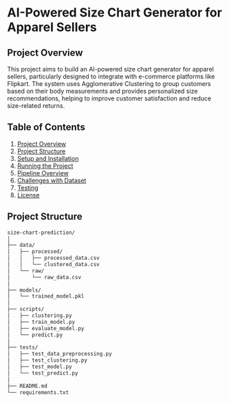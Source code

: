 # AI-Powered Size Chart Generator for Apparel Sellers

## Project Overview

This project aims to build an AI-powered size chart generator for apparel sellers, particularly designed to integrate with e-commerce platforms like Flipkart. The system uses Agglomerative Clustering to group customers based on their body measurements and provides personalized size recommendations, helping to improve customer satisfaction and reduce size-related returns.

## Table of Contents

1. [Project Overview](#project-overview)
2. [Project Structure](#project-structure)
3. [Setup and Installation](#setup-and-installation)
4. [Running the Project](#running-the-project)
5. [Pipeline Overview](#pipeline-overview)
6. [Challenges with Dataset](#challenges-with-dataset)
7. [Testing](#testing)
8. [License](#license)

## Project Structure

```bash
size-chart-prediction/
│
├── data/
│   ├── processed/
│   │   ├── processed_data.csv
│   │   └── clustered_data.csv
│   └── raw/
│       └── raw_data.csv
│
├── models/
│   └── trained_model.pkl
│
├── scripts/
│   ├── clustering.py
│   ├── train_model.py
│   ├── evaluate_model.py
│   └── predict.py
│
├── tests/
│   ├── test_data_preprocessing.py
│   ├── test_clustering.py
│   ├── test_model.py
│   └── test_predict.py
│
├── README.md
└── requirements.txt
